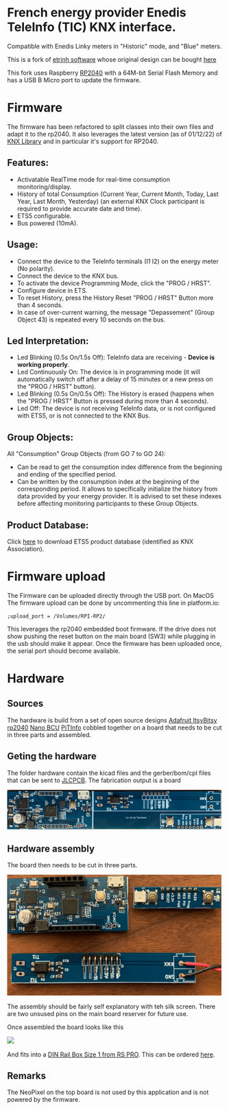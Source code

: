 # **French energy provider Enedis TeleInfo (TIC) KNX interface.**

Compatible with Enedis Linky meters in "Historic" mode, and "Blue" meters.

This is a fork of [etrinh software](https://github.com/etrinh/TeleInfoKNX) whose original design can be bought [here](https://www.tindie.com/products/zdi/knx-teleinfo/) 

This fork uses Raspberry [RP2040](https://www.raspberrypi.com/products/rp2040/) with a 64M-bit Serial Flash Memory and has a USB B Micro port to update the firmware.

# Firmware

The firmware has been refactored to split classes into their own files and adapt it to the rp2040.
It also leverages the latest version (as of 01/12/22) of [KNX Library](https://github.com/thelsing/knx) and in particular it's support for RP2040.

## **Features:**
- Activatable RealTime mode for real-time consumption monitoring/display.
- History of total Consumption (Current Year, Current Month, Today, Last Year, Last Month, Yesterday) (an external KNX Clock participant is required to provide accurate date and time).
- ETS5 configurable.
- Bus powered (10mA).

## **Usage:**
- Connect the device to the TeleInfo terminals (I1 I2) on the energy meter (No polarity).
- Connect the device to the KNX bus.
- To activate the device Programming Mode, click the "PROG / HRST".
- Configure device in ETS.
- To reset History, press the History Reset "PROG / HRST" Button more than 4 seconds.
- In case of over-current warning, the message "Depassement" (Group Object 43) is repeated every 10 seconds on the bus.

## **Led Interpretation:**
- Led Blinking (0.5s On/1.5s Off): TeleInfo data are receiving - **Device is working properly**.
- Led Continuously On: The device is in programming mode (it will automatically switch off after a delay of 15 minutes or a new press on the "PROG / HRST" button).
- Led Blinking (0.5s On/0.5s Off): The History is erased (happens when the "PROG / HRST" Button is pressed during more than 4 seconds).
- Led Off: The device is not receiving TeleInfo data, or is not configured with ETS5, or is not connected to the KNX Bus.

## **Group Objects:**
All "Consumption" Group Objects (from GO 7 to GO 24):

- Can be read to get the consumption index difference from the beginning and ending of the specified period.
- Can be written by the consumption index at the beginning of the corresponding period. It allows to specifically initialize the history from data provided by your energy provider. It is advised to set these indexes before affecting monitoring participants to these Group Objects.

## **Product Database:**
Click [here](https://github.com/etrinh/TeleInfoKNX/raw/master/ETS/teleinfo.knxprod) to download ETS5 product database (identified as KNX Association).

# Firmware upload
The Firmware can be uploaded directly through the USB port. On MacOS The firmware upload can be done by uncommenting this line in platform.io:
```
;upload_port = /Volumes/RPI-RP2/
```
This leverages the rp2040 embedded boot firmware. If the drive does not show pushing the reset button on the main board (SW3) while plugging in the usb should make it appear.
Once the firmware has been uploaded once, the serial port should become available.

# Hardware

## Sources
The hardware is build from a set of open source designs
[Adafruit ItsyBitsy rp2040](https://github.com/adafruit/Adafruit-ItsyBitsy-RP2040-PCB)
[Nano BCU](https://gitlab.com/knx-makerstuff/knx_microbcu2/-/wikis/NanoBCU)
[PiTInfo](https://github.com/hallard/teleinfo/tree/master/PiTInfo)
cobbled together on a board that needs to be cut in three parts and assembled.

## Geting the hardware

The folder hardware contain the kicad files and the gerber/bom/cpl files that can be sent to [JLCPCB](https://jlcpcb.com/).
The fabrication output is a board 

[<img  src="assets/IMG_6133.png?raw=true" width="500px">](assets/IMG_6133.png)

## Hardware assembly

The board then needs to be cut in three parts.

[<img src="assets/IMG_6134.png?raw=true" width="500px">](assets/IMG_6134.png)

The assembly should be fairly self explanatory with teh silk screen. There are two unsused pins on the main board reserver for future use.

Once assembled the board looks like this

[<img src="assets/IMG_6135.png?raw=true" width="500px">](assets/IMG_6135.png)

And fits into a [DIN Rail Box Size 1 from RS PRO](https://docs.rs-online.com/575c/A700000006545717.pdf). This can be ordered [here](https://fr.rs-online.com/web/p/boitiers-rail-din/1947577?cm_mmc=FR-PLA-DS3A-_-google-_-CSS_FR_FR_Boitiers_%26_coffrets_et_armoires_Whoop-_-(FR:Whoop!)+Bo%C3%AEtiers+rail+DIN-_-1947577&matchtype=&pla-305134126740&gclsrc=ds&gclsrc=ds).

## Remarks

The NeoPixel on the top board is not used by this application and is not powered by the firmware.

